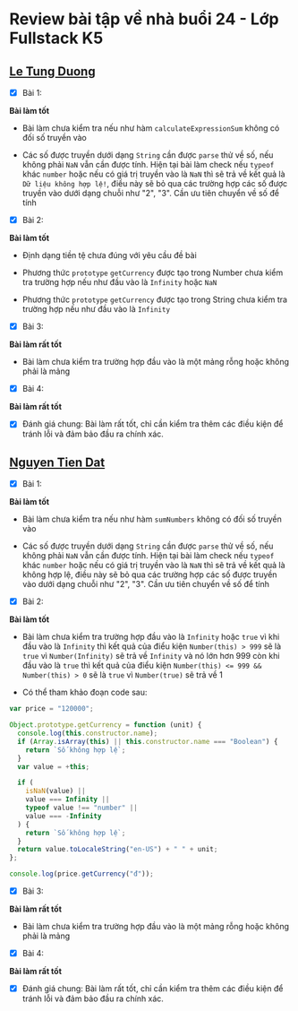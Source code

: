 # Review bài tập về nhà buổi 24 - Lớp Fullstack K5

## [Le Tung Duong](https://github.com/duong1801/f8-fullstack-k5/blob/main/Day-24/main.js)

- [x] Bài 1:

**Bài làm tốt**

- Bài làm chưa kiểm tra nếu như hàm `calculateExpressionSum` không có đối số truyền vào

- Các số được truyền dưới dạng `String` cần được `parse` thử về số, nếu không phải `NaN` vẫn cần được tính. Hiện tại bài làm check nếu `typeof` khác `number` hoặc nếu có giá trị truyền vào là `NaN` thì sẽ trả về kết quả là `Dữ liệu không hợp lệ!`, điều này sẽ bỏ qua các trường hợp các số được truyền vào dưới dạng chuỗi như "2", "3". Cần ưu tiên chuyển về số để tính

- [x] Bài 2:

**Bài làm tốt**

- Định dạng tiền tệ chưa đúng với yêu cầu đề bài

- Phương thức `prototype` `getCurrency` được tạo trong Number chưa kiểm tra trường hợp nếu như đầu vào là `Infinity` hoặc `NaN`

- Phương thức `prototype` `getCurrency` được tạo trong String chưa kiểm tra trường hợp nếu như đầu vào là `Infinity`

- [x] Bài 3:

**Bài làm rất tốt**

- Bài làm chưa kiểm tra trường hợp đầu vào là một mảng rỗng hoặc không phải là mảng

- [x] Bài 4:

**Bài làm rất tốt**

- [x] Đánh giá chung: Bài làm rất tốt, chỉ cần kiểm tra thêm các điều kiện để tránh lỗi và đảm bảo đầu ra chính xác.

## [Nguyen Tien Dat](https://github.com/tiendat211294/f8_offline_k5/blob/main/buoi-24/scrip.js)

- [x] Bài 1:

**Bài làm tốt**

- Bài làm chưa kiểm tra nếu như hàm `sumNumbers` không có đối số truyền vào

- Các số được truyền dưới dạng `String` cần được `parse` thử về số, nếu không phải `NaN` vẫn cần được tính. Hiện tại bài làm check nếu `typeof` khác `number` hoặc nếu có giá trị truyền vào là `NaN` thì sẽ trả về kết quả là không hợp lệ, điều này sẽ bỏ qua các trường hợp các số được truyền vào dưới dạng chuỗi như "2", "3". Cần ưu tiên chuyển về số để tính

- [x] Bài 2:

**Bài làm tốt**

- Bài làm chưa kiểm tra trường hợp đầu vào là `Infinity` hoặc `true` vì khi đầu vào là `Infinity` thì kết quả của điểu kiện `Number(this) > 999` sẽ là `true` vì `Number(Infinity)` sẽ trả về `Infinity` và nó lớn hơn 999 còn khi đầu vào là `true` thì kết quả của điểu kiện `Number(this) <= 999 && Number(this) > 0` sẽ là `true` vì `Number(true)` sẽ trả về 1

- Có thể tham khảo đoạn code sau:

```js
var price = "120000";

Object.prototype.getCurrency = function (unit) {
  console.log(this.constructor.name);
  if (Array.isArray(this) || this.constructor.name === "Boolean") {
    return `Số không hợp lệ`;
  }
  var value = +this;

  if (
    isNaN(value) ||
    value === Infinity ||
    typeof value !== "number" ||
    value === -Infinity
  ) {
    return `Số không hợp lệ`;
  }
  return value.toLocaleString("en-US") + " " + unit;
};

console.log(price.getCurrency("đ"));
```

- [x] Bài 3:

**Bài làm rất tốt**

- Bài làm chưa kiểm tra trường hợp đầu vào là một mảng rỗng hoặc không phải là mảng

- [x] Bài 4:

**Bài làm rất tốt**

- [x] Đánh giá chung: Bài làm rất tốt, chỉ cần kiểm tra thêm các điều kiện để tránh lỗi và đảm bảo đầu ra chính xác.

